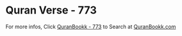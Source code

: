 # Quran Verse - 773 

For more infos, Click [QuranBookk - 773](https://www.quranbookk.com/quran/search?q=773) to Search at [QuranBookk.com](http://quranbookk.com/)